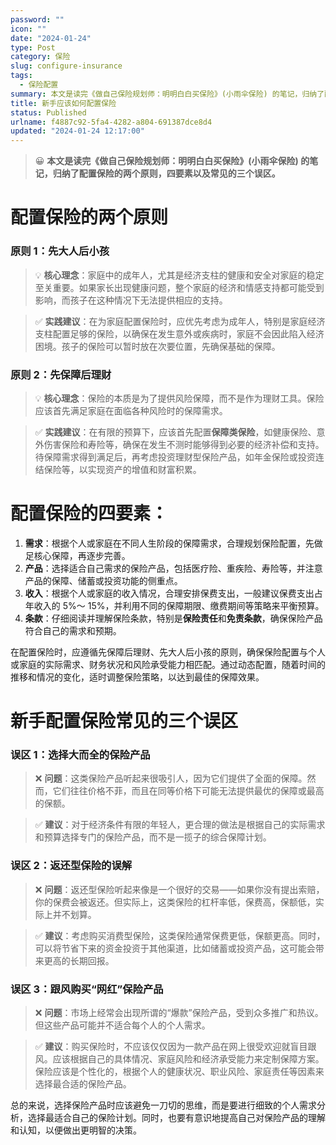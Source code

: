```yaml
---
password: ""
icon: ""
date: "2024-01-24"
type: Post
category: 保险
slug: configure-insurance
tags:
  - 保险配置
summary: 本文是读完《做自己保险规划师：明明白白买保险》(小雨伞保险) 的笔记，归纳了配置保险的两个原则，四要素以及常见的三个误区。
title: 新手应该如何配置保险
status: Published
urlname: f4887c92-5fa4-4282-a804-691387dce8d4
updated: "2024-01-24 12:17:00"
---
```


> 😀 **本文是读完《做自己保险规划师：明明白白买保险》(小雨伞保险) 的笔记，归纳了配置保险的两个原则，四要素以及常见的三个误区。**

# 配置保险的两个原则

### 原则 1：先大人后小孩

> 💡 **核心理念**：家庭中的成年人，尤其是经济支柱的健康和安全对家庭的稳定至关重要。如果家长出现健康问题，整个家庭的经济和情感支持都可能受到影响，而孩子在这种情况下无法提供相应的支持。

> ✅ **实践建议**：在为家庭配置保险时，应优先考虑为成年人，特别是家庭经济支柱配置足够的保险，以确保在发生意外或疾病时，家庭不会因此陷入经济困境。孩子的保险可以暂时放在次要位置，先确保基础的保障。

### 原则 2：先保障后理财

> 💡 **核心理念**：保险的本质是为了提供风险保障，而不是作为理财工具。保险应该首先满足家庭在面临各种风险时的保障需求。

> ✅ **实践建议**：在有限的预算下，应该首先配置**保障类保险**，如健康保险、意外伤害保险和寿险等，确保在发生不测时能够得到必要的经济补偿和支持。待保障需求得到满足后，再考虑投资理财型保险产品，如年金保险或投资连结保险等，以实现资产的增值和财富积累。

# 配置保险的四要素：

1. **需求**：根据个人或家庭在不同人生阶段的保障需求，合理规划保险配置，先做足核心保障，再逐步完善。
2. **产品**：选择适合自己需求的保险产品，包括医疗险、重疾险、寿险等，并注意产品的保障、储蓄或投资功能的侧重点。
3. **收入**：根据个人或家庭的收入情况，合理安排保费支出，一般建议保费支出占年收入的 5%～ 15%，并利用不同的保障期限、缴费期间等策略来平衡预算。
4. **条款**：仔细阅读并理解保险条款，特别是**保险责任**和**免责条款**，确保保险产品符合自己的需求和预期。

在配置保险时，应遵循先保障后理财、先大人后小孩的原则，确保保险配置与个人或家庭的实际需求、财务状况和风险承受能力相匹配。通过动态配置，随着时间的推移和情况的变化，适时调整保险策略，以达到最佳的保障效果。

# 新手配置保险常见的三个误区

### 误区 1：选择大而全的保险产品

> ❌ **问题**：这类保险产品听起来很吸引人，因为它们提供了全面的保障。然而，它们往往价格不菲，而且在同等价格下可能无法提供最优的保障或最高的保额。

> ✅ **建议**：对于经济条件有限的年轻人，更合理的做法是根据自己的实际需求和预算选择专门的保险产品，而不是一揽子的综合保障计划。

### 误区 2：返还型保险的误解

> ❌ **问题**：返还型保险听起来像是一个很好的交易——如果你没有提出索赔，你的保费会被返还。但实际上，这类保险的杠杆率低，保费高，保额低，实际上并不划算。

> ✅ **建议**：考虑购买消费型保险，这类保险通常保费更低，保额更高。同时，可以将节省下来的资金投资于其他渠道，比如储蓄或投资产品，这可能会带来更高的长期回报。

### 误区 3：跟风购买“网红”保险产品

> ❌ **问题**：市场上经常会出现所谓的“爆款”保险产品，受到众多推广和热议。但这些产品可能并不适合每个人的个人需求。

> ✅ **建议**：购买保险时，不应该仅仅因为一款产品在网上很受欢迎就盲目跟风。应该根据自己的具体情况、家庭风险和经济承受能力来定制保障方案。保险应该是个性化的，根据个人的健康状况、职业风险、家庭责任等因素来选择最合适的保险产品。

总的来说，选择保险产品时应该避免一刀切的思维，而是要进行细致的个人需求分析，选择最适合自己的保险计划。同时，也要有意识地提高自己对保险产品的理解和认知，以便做出更明智的决策。
